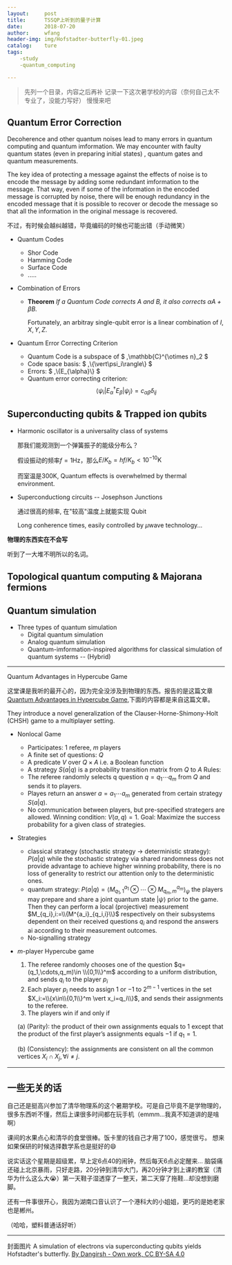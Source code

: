 ```yaml
---
layout:     post
title:      TSSQP上听到的量子计算
date:       2018-07-20
author:     wfang
header-img: img/Hofstadter-butterfly-01.jpeg
catalog:    ture
tags:
    -study
    -quantum_computing

---
```


> 先列一个目录，内容之后再补
> 记录一下这次暑学校的内容（奈何自己太不专业了，没能力写好）
> 慢慢来吧

## Quantum Error Correction

Decoherence and other quantum noises lead to many errors in quantum computing and quantum imformation. We may encounter with faulty quantum states (even in preparing initial states) , quantum gates and quantum measurements.

The key idea of protecting a message against the effects of noise is to encode the message by adding some redundant imformation to the message. That way, even if some of the information in the encoded message is corrupted by noise, there will be enough redundancy in the encoded message that it is possible to recover or decode the message so that all the information in the original message is recovered.

不过，有时候会越纠越错，毕竟编码的时候也可能出错（手动微笑）

* Quantum Codes
  * Shor Code
  * Hamming Code
  * Surface Code
  * .....

* Combination of Errors

  * **Theorem** *If a Quantum Code corrects $A$ and $B$, it also corrects $\alpha A+\beta B$.*

    Fortunately, an arbitray single-qubit error is a linear combination of $I, X, Y, Z$.

* Quantum Error Correcting Criterion
  * Quantum Code is a subspace of $ \,\mathbb{C}^{\otimes n}_2 $
  * Code space basis: $ \,\\{\vert\psi_i\rangle\\} $
  * Errors: $ \,\\{E_{\alpha}\\} $
  * Quantum error correcting criterion: $$ \langle\psi_i\vert E^{\dagger}_{\alpha}E_{\beta}\vert\psi_j\rangle = c_{\alpha\beta}\delta_{ij} $$

## Superconducting qubits & Trapped ion qubits

* Harmonic oscillator is a universality class of systems
  
  那我们能观测到一个弹簧振子的能级分布么？
  
  假设振动的频率$f=1\mathrm{Hz}$，那么$E/K_b = hf/K_b<10^{-10}\mathrm{K}$

  而室温是$300\mathrm{K}$, Quantum effects is overwhelmed by thermal environment.
* Superconductiong circuits -- Josephson Junctions
  
  通过很高的频率, 在"较高"温度上就能实现 Qubit
  
  Long conherence times, easily controlled by $\mu$wave technology...

**物理的东西实在不会写**

听到了一大堆不明所以的名词。

## Topological quantum computing & Majorana fermions

## Quantum simulation

* Three types of quantum simulation
  * Digital quantum simulation
  * Analog quantum simulation
  * Quantum-imformation-inspired algorithms for classical simulation of quantum systems -- (Hybrid)

***

Quantum Advantages in Hypercube Game

这堂课是我听的最开心的，因为完全没涉及到物理的东西。报告的是这篇文章[Quantum Advantages in Hypercube Game](https://arxiv.org/pdf/1806.02642.pdf),下面的内容都是来自这篇文章。

They introduce a novel generalization of the Clauser-Horne-Shimony-Holt (CHSH) game to a multiplayer
setting.

* Nonlocal Game
  * Participates: $1$ referee, $m$ players
  * A finite set of questions: $Q$
  * A predicate $V$ over $Q\times A$ i.e. a Boolean function
  * A strategy $S(a\vert q)$ is a probability transition matrix from $Q$ to $A$
  Rules:
  * The referee randomly selects q question $q=q_1 \cdots q_m$ from $Q$ and sends it to players.
  * Playes return an answer $a = a_1 \cdots a_m$ generated from certain strategy $S(a\vert q)$.
  * No communication between players, but pre-specified strategers are allowed.
  Winning condition: $V(a,q) = 1$.
  Goal: Maximize the success probability for a given class of strategies.
* Strategies
  * classical strategy (stochastic strategy -> deterministic strategy): $P (a\vert q)$
    while the stochastic strategy via shared randomness does not provide advantage to achieve higher winning probability, there is no loss of generality to restrict our attention only to the deterministic ones.
  * quantum strategy: $P(a \vert q) = \langle M_{q_1,1}^{a_1} \otimes \cdots \otimes M_{q_m,m}^{a_m} \rangle_{\psi}$
     the players may prepare and share a joint quantum state $\vert\psi\rangle$ prior to the game. Then they can perform a local (projective) measurement $M_{q_i},i:=\\{M^{a_i}_{q_i,i}\\}$ respectively on their subsystems dependent on their received questions $q_i$ and respond the answers ai according to their measurement outcomes.
  * No-signalling strategy
* $m$-player Hypercube game
  1. The referee randomly chooses one of the question $q=(q_1,\cdots,q_m)\in \\{0,1\\}^m$ according to a uniform distribution, and sends $q_i$ to the player $p_i$
  2. Each player $p_i$ needs to assign $1$ or $-1$ to $2^{m-1}$ vertices in the set $X_i:=\\{x\in\\{0,1\\}^m \vert x_i=q_i\\}$, and sends their assignments to the referee.
  3. The players win if and only if
    
    (a) (Parity): the product of their own assignments equals to $1$ except that the product of the first player’s assignments  equals $-1$ if $q_1=1$.
    
    (b) (Consistency): the assignments are consistent on all the common vertices $X_i\cap X_j,\forall i\neq j$.

***

## 一些无关的话

自己还是挺高兴参加了清华物理系的这个暑期学校。可是自己毕竟不是学物理的，很多东西听不懂，然后上课很多时间都在玩手机（emmm...我真不知道讲的是啥啊）

课间的水果点心和清华的食堂很棒。饭卡里的钱自己才用了100，感觉很亏。
想来如果保研的时候选择数学系也是挺好的😄

说实话这个星期是超级累，早上定6点40的闹钟，然后每天6点必定醒来... 脑袋痛
还碰上北京暴雨，只好走路，20分钟到清华大门，再20分钟才到上课的教室（清华为什么这么大😭）第一天鞋子湿透穿了一整天，第二天穿了拖鞋...却没想到磨脚。

还有一件事很开心，我因为湖南口音认识了一个港科大的小姐姐，更巧的是她老家也是郴州。

（哈哈，塑料普通话好听）

***
封面图片
A simulation of electrons via superconducting qubits yields Hofstadter's butterfly.
[By Dangirsh - Own work, CC BY-SA 4.0]( https://commons.wikimedia.org/w/index.php?curid=62668320)
